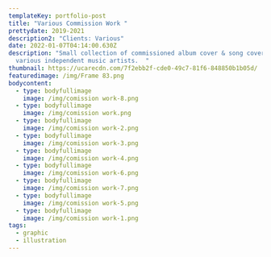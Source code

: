 ```yaml
---
templateKey: portfolio-post
title: "Various Commission Work "
prettydate: 2019-2021
description2: "Clients: Various"
date: 2022-01-07T04:14:00.630Z
description: "Small collection of commissioned album cover & song cover for
  various independent music artists.  "
thumbnail: https://ucarecdn.com/7f2ebb2f-cde0-49c7-81f6-848850b1b05d/
featuredimage: /img/Frame 83.png
bodycontent:
  - type: bodyfullimage
    image: /img/comission work-8.png
  - type: bodyfullimage
    image: /img/comission work.png
  - type: bodyfullimage
    image: /img/comission work-2.png
  - type: bodyfullimage
    image: /img/comission work-3.png
  - type: bodyfullimage
    image: /img/comission work-4.png
  - type: bodyfullimage
    image: /img/comission work-6.png
  - type: bodyfullimage
    image: /img/comission work-7.png
  - type: bodyfullimage
    image: /img/comission work-5.png
  - type: bodyfullimage
    image: /img/comission work-1.png
tags:
  - graphic
  - illustration
---
```

